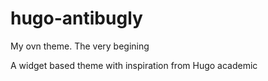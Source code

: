 # hugo-antibugly
My ovn theme. The very begining


A widget based theme with inspiration from Hugo academic
